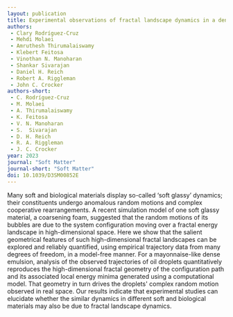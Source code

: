 ```yaml
---
layout: publication
title: Experimental observations of fractal landscape dynamics in a dense emulsion
authors:
 - Clary Rodríguez-Cruz
 - Mehdi Molaei
 - Amruthesh Thirumalaiswamy
 - Klebert Feitosa
 - Vinothan N. Manoharan
 - Shankar Sivarajan
 - Daniel H. Reich
 - Robert A. Riggleman
 - John C. Crocker
authors-short:
 - C. Rodríguez-Cruz
 - M. Molaei
 - A. Thirumalaiswamy
 - K. Feitosa
 - V. N. Manoharan
 - S.  Sivarajan
 - D. H. Reich
 - R. A. Riggleman
 - J. C. Crocker
year: 2023
journal: "Soft Matter"
journal-short: "Soft Matter"
doi: 10.1039/D3SM00852E
---
```

Many soft and biological materials display so-called ‘soft glassy’ dynamics; their constituents undergo anomalous random motions and complex cooperative rearrangements. A recent simulation model of one soft glassy material, a coarsening foam, suggested that the random motions of its bubbles are due to the system configuration moving over a fractal energy landscape in high-dimensional space. Here we show that the salient geometrical features of such high-dimensional fractal landscapes can be explored and reliably quantified, using empirical trajectory data from many degrees of freedom, in a model-free manner. For a mayonnaise-like dense emulsion, analysis of the observed trajectories of oil droplets quantitatively reproduces the high-dimensional fractal geometry of the configuration path and its associated local energy minima generated using a computational model. That geometry in turn drives the droplets' complex random motion observed in real space. Our results indicate that experimental studies can elucidate whether the similar dynamics in different soft and biological materials may also be due to fractal landscape dynamics.
